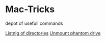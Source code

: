 # Mac-Tricks

depot of usefull commands


[Listnig of directories](https://github.com/upsaratus/Mac-Tricks/blob/master/listing_of%20_directories.md)
[Unmount phantom drive](https://github.com/upsaratus/Mac-Tricks/blob/master/unmount-phantom-drive.md)


